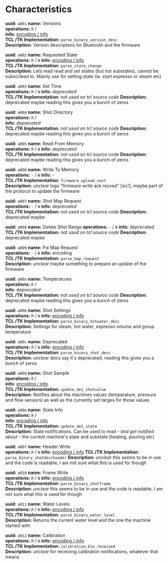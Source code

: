 # Characteristics

**uuid:** `a001`
**name:** Versions  
**operations:** `R` /  
**info:** [encoding / info](./versions.md)  
**TCL /TK Implementation:** `parse_binary_version_desc`  
**Description:** Version descriptons for Bluetooth and the firmware

**uuid:** `a002`
**name:** Requested State  
**operations:** `R` / `W`
**info:** [encoding / info](./state.md)  
**TCL /TK Implementation:** `parse_state_change`  
**Description:** Lets read read and set states (but not substates), cannot be subscribed to. Mainly use for setting state (ie. start espresso or steam etc)

**uuid:** `a003`
**name:** Set Time  
**operations:** `R` / `W`
**info:** _deprecated_  
**TCL /TK Implementation:** _not used on tcl source code_
**Description:** deprecated maybe reading this gives you a bunch of zeros

**uuid:** `a004`
**name:** Shot Directory  
**operations:** `R` /  
**info:** _deprecated_  
**TCL /TK Implementation:** _not used on tcl source code_
**Description:** deprecated maybe reading this gives you a bunch of zeros

**uuid:** `a005`
**name:** Read From Memory  
**operations:** `R` / `W`
**info:** _deprecated_  
**TCL /TK Implementation:** _not used on tcl source code_
**Description:** deprecated maybe reading this gives you a bunch of zeros

**uuid:** `a006`
**name:** Write To Memory  
**operations:** `-` / `W`
**info:** -  
**TCL /TK Implementation:** `firmware_upload_next`  
**Description:** _unclear_ logs "firmware write ack recved" \[sic!\], maybe part of the protocol to update the firmware

**uuid:** `a007`
**name:** Shot Map Request  
**operations:** `-` / `W`
**info:** _deprecated_  
**TCL /TK Implementation:** _not used on tcl source code_
**Description:** deprecated maybe

**uuid:** `a008`
**name:** Delete Shot Range
**operations:** `-` / `W`
**info:** _deprecated_  
**TCL /TK Implementation:** _not used on tcl source code_
**Description:** deprecated maybe

**uuid:** `a009`
**name:** Fw Map Request  
**operations:** `-` / `W`
**info:** encoding  
**TCL /TK Implementation:** `parse_map_request`  
**Description:** _unclear_ maybe something to prepare an update of the firmware

**uuid:** `a00a`
**name:** Temperatures  
**operations:** `R` /  
**info:** _deprecated_  
**TCL /TK Implementation:** _not used on tcl source code_
**Description:** deprecated maybe reading this gives you a bunch of zeros

**uuid:** `a00b`
**name:** Shot Settings  
**operations:** `R` / `W`
**info:** [encoding / info](./shotSettings.md)  
**TCL /TK Implementation:** `parse_binary_hotwater_desc`  
**Description:** Settings for steam, hot water, espresso volume and group temperature

**uuid:** `a00c`
**name:** Deprecated  
**operations:** `R` / `W`
**info:** [encoding / info](./.md)  
**TCL /TK Implementation:** `parse_binary_shot_desc`  
**Description:** _unclear_ docs say it's deprecated, reading this gives you a bunch of zeros

**uuid:** `a00d`
**name:** Shot Sample  
**operations:** `R` /  
**info:** [encoding / info](./shot.md)  
**TCL /TK Implementation:** `update_de1_shotvalue`  
**Description:** Notifies about the machines values (temparature, pressure and flow sensors) as well as the currently set targes for those values

**uuid:** `a00e`
**name:** State Info  
**operations:** `R` /  
**info:** [encoding / info](./stateInfo.md)  
**TCL /TK Implementation:** `update_de1_state`  
**Description:** State notifications. Can be used to read - _and get notified about_ - the current machine's state and substate (heating, pouring etc)

**uuid:** `a00f`
**name:** Header Write  
**operations:** `R` / `W`
**info:** [encoding / info](./shotDescriptionHeader.md)
**TCL /TK Implementation:** `parse_binary_shotdescheader`
**Description:** _unclear_ this seems to be in use and the code is readable, I am not sure what this is used for though

**uuid:** `a010`
**name:** Frame Write  
**operations:** `R` / `W`
**info:** [encoding / info](./shotFrame.md)  
**TCL /TK Implementation:** `parse_binary_shotframe`  
**Description:** _unclear_ this seems to be in use and the code is readable, I am not sure what this is used for though

**uuid:** `a011`
**name:** Water Levels  
**operations:** `R` / `W`
**info:** [encoding / info](./water.md)  
**TCL /TK Implementation:** `parse_binary_water_level`  
**Description:** Returns the current water level and the one the machine started with

**uuid:** `a012`
**name:** Calibration  
**operations:** `R` / `W`
**info:** [encoding / info](./calibrate.md)  
**TCL /TK Implementation:** `calibration_ble_received`  
**Description:** _unclear_ for receiving calibration notifications, whatever that means
